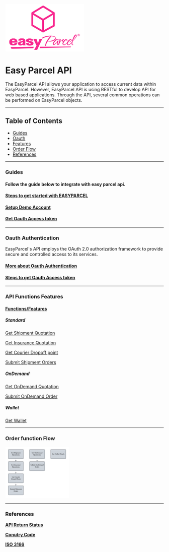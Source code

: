 
<img src="Pictures/easyparcel-transparentsquare-md.png" alt="Logo" style="width:250px;">

# Easy Parcel API  

 
The EasyParcel API allows your application to access current data within EasyParcel. However, EasyParcel API is using RESTful to develop API for web based applications. Through the API, several common operations can be performed on EasyParcel objects.

---

## Table of Contents 
- [Guides](#Guides)
- [Oauth](#Oauth-Authentication)
- [Features](#API-Functions-Features)
- [Order Flow](#Order-function-Flow)
- [References](#References)

---

### Guides
#### Follow the guide below to integrate with easy parcel api.

#### [Steps to get started with EASYPARCEL](Guides/1.get_started_with_EASY_PARCEL_OPEN_API.md)
#### [Setup Demo Account](Guides/2.setup_demo_account.md)
#### [Get Oauth Access token](Guides/3.get_Oauth_Access_token.md)

---
### Oauth Authentication

EasyParcel's API employs the OAuth 2.0 authorization framework to provide secure and controlled access to its services.

#### [More about Oauth Authentication](oauth_authentication.md)
#### [Steps to get Oauth Access token](Guides/steps_to_get_oauth_access_token.md)
---

### API Functions Features

#### [Functions/Features](Features/README.md)

##### Standard

[Get Shipment Quotation](Features/Shipping/1.get_shipment_quotation.md)

[Get Insurance Quotation](Features/Shipping/2.get_insurance_quotation.md)

[Get Courier Dropoff point](Features/Shipping/3.get_courier_dropoff_point.md)

[Submit Shipment Orders](Features/Shipping/4.submit_shipment_orders.md)

##### OnDemand

[Get OnDemand Quotation](Features/OnDemand/1.get_ondemand_quotation.md)

[Submit OnDemand Order](Features/OnDemand/2.submit_ondemand_order.md)

##### Wallet

[Get Wallet](Features/get_wallet.md)

---

### Order function Flow
<img src="Pictures/flow_chart.png" alt="Flow Chart" style="width:40%; margin:0; padding:0;">

---

### References

**[API Return Status](References/API_return_status.md)**

**[Conutry Code](References/country_code.md)**

**[ISO 3166](References/ISO_3166.md)**

